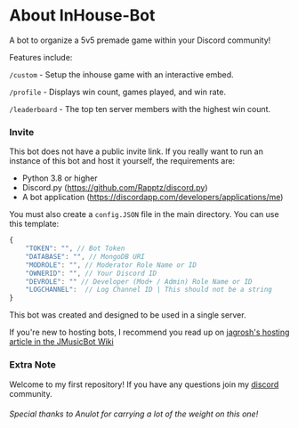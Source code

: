 # About InHouse-Bot
A bot to organize a 5v5 premade game within your Discord community!

Features include:

`/custom` - Setup the inhouse game with an interactive embed.

`/profile` - Displays win count, games played, and win rate.

`/leaderboard` - The top ten server members with the highest win count.


### Invite
This bot does not have a public invite link. If you really want to run an instance of this bot and host it yourself, the requirements are:
* Python 3.8 or higher
* Discord.py (https://github.com/Rapptz/discord.py)
* A bot application (https://discordapp.com/developers/applications/me)

You must also create a `config.JSON` file in the main directory. You can use this template:
```javascript
{
    "TOKEN": "", // Bot Token
    "DATABASE": "", // MongoDB URI 
    "MODROLE": "", // Moderator Role Name or ID
    "OWNERID": "", // Your Discord ID
    "DEVROLE": "" // Developer (Mod+ / Admin) Role Name or ID
    "LOGCHANNEL":  // Log Channel ID | This should not be a string
}
```
This bot was created and designed to be used in a single server. 

If you're new to hosting bots, I recommend you read up on [jagrosh's hosting article in the JMusicBot Wiki](https://jmusicbot.com/hosting/)

### Extra Note
Welcome to my first repository! If you have any questions join my [discord](https://discord.gg/UQqJGH8J3Z) community.


###### Special thanks to Anulot for carrying a lot of the weight on this one!




